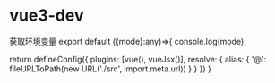 # vue3-dev

获取环境变量
export default ({mode}:any)=>{
  console.log(mode);
  
  return defineConfig({
    plugins: [vue(), vueJsx()],
    resolve: {
      alias: {
        '@': fileURLToPath(new URL('./src', import.meta.url))
      }
    }
  })
}